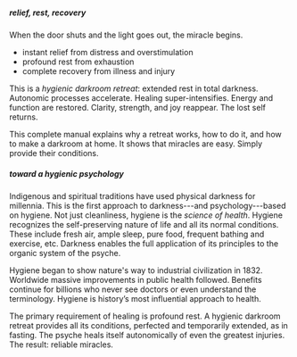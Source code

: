 <!---->
##### relief, rest, recovery

When the door shuts and the light goes out, the miracle begins.

- instant relief from distress and overstimulation
- profound rest from exhaustion
- complete recovery from illness and injury

This is a _hygienic darkroom retreat_: extended rest in total darkness. Autonomic processes accelerate. Healing super-intensifies. Energy and function are restored. Clarity, strength, and joy reappear. The lost self returns.

This complete manual explains why a retreat works, how to do it, and how to make a darkroom at home. It shows that miracles are easy. Simply provide their conditions.

##### toward a hygienic psychology

Indigenous and spiritual traditions have used physical darkness for millennia. This is the first approach to darkness---and psychology---based on hygiene. Not just cleanliness, hygiene is the _science of health_. Hygiene recognizes the self-preserving nature of life and all its normal conditions. These include fresh air, ample sleep, pure food, frequent bathing and exercise, etc. Darkness enables the full application of its principles to the organic system of the psyche.

Hygiene began to show nature's way to industrial civilization in 1832. Worldwide massive improvements in public health followed. Benefits continue for billions who never see doctors or even understand the terminology. Hygiene is history’s most influential approach to health. 

The primary requirement of healing is profound rest. A hygienic darkroom retreat provides all its conditions, perfected and temporarily extended, as in fasting. The psyche heals itself autonomically of even the greatest injuries. The result: reliable miracles.

